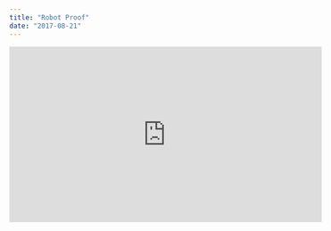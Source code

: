 ```yaml
---
title: "Robot Proof"
date: "2017-08-21"
---
```


<iframe width="560" height="315" src="https://www.youtube.com/embed/_sa5etcgzYs" frameborder="0" allow="accelerometer; autoplay; encrypted-media; gyroscope; picture-in-picture" allowfullscreen title="Robot Proof"></iframe>